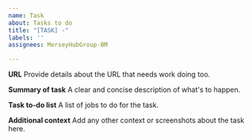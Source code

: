 ```yaml
---
name: Task
about: Tasks to do
title: "[TASK] -"
labels: ''
assignees: MerseyHubGroup-BM

---
```


**URL**
Provide details about the URL that needs work doing too.

**Summary of task**
A clear and concise description of what's to happen.

**Task to-do list**
A list of jobs to do for the task.

**Additional context**
Add any other context or screenshots about the task here.
